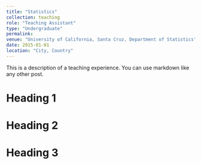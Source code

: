 ```yaml
---
title: "Statistics"
collection: teaching
role: "Teaching Assistant"
type: "Undergraduate"
permalink: 
venue: "University of California, Santa Cruz, Department of Statistics"
date: 2015-01-01
location: "City, Country"
---
```


This is a description of a teaching experience. You can use markdown like any other post.

Heading 1
======

Heading 2
======

Heading 3
======
